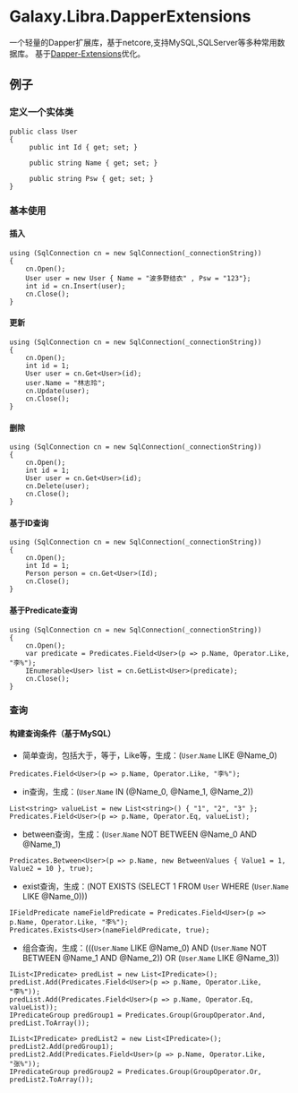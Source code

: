 # Galaxy.Libra.DapperExtensions
一个轻量的Dapper扩展库，基于netcore,支持MySQL,SQLServer等多种常用数据库。
基于[Dapper-Extensions](https://github.com/tmsmith/Dapper-Extensions)优化。

## 例子

### 定义一个实体类
``` 
public class User
{
     public int Id { get; set; }

     public string Name { get; set; }

     public string Psw { get; set; }
}
```
### 基本使用

#### 插入
```
using (SqlConnection cn = new SqlConnection(_connectionString))
{
    cn.Open();
    User user = new User { Name = "波多野结衣" , Psw = "123"};
    int id = cn.Insert(user);
    cn.Close();
}
```
#### 更新
```
using (SqlConnection cn = new SqlConnection(_connectionString))
{
    cn.Open();
    int id = 1;
    User user = cn.Get<User>(id);
    user.Name = "林志玲";
    cn.Update(user);
    cn.Close();
}
```
#### 删除
```
using (SqlConnection cn = new SqlConnection(_connectionString))
{
    cn.Open();
    int id = 1;
    User user = cn.Get<User>(id);
    cn.Delete(user);
    cn.Close();
}
```
#### 基于ID查询
```
using (SqlConnection cn = new SqlConnection(_connectionString))
{
    cn.Open();
    int Id = 1;
    Person person = cn.Get<User>(Id);	
    cn.Close();
}
```
#### 基于Predicate查询
```
using (SqlConnection cn = new SqlConnection(_connectionString))
{
    cn.Open();
    var predicate = Predicates.Field<User>(p => p.Name, Operator.Like, "李%");
    IEnumerable<User> list = cn.GetList<User>(predicate);	
    cn.Close();
}
```   
### 查询

#### 构建查询条件（基于MySQL）
* 简单查询，包括大于，等于，Like等，生成：(`User`.`Name` LIKE @Name_0)
``` 
Predicates.Field<User>(p => p.Name, Operator.Like, "李%");
``` 
* in查询，生成：(`User`.`Name` IN (@Name_0, @Name_1, @Name_2))
```
List<string> valueList = new List<string>() { "1", "2", "3" };
Predicates.Field<User>(p => p.Name, Operator.Eq, valueList);
```
* between查询，生成：(`User`.`Name` NOT BETWEEN @Name_0 AND @Name_1)
```
Predicates.Between<User>(p => p.Name, new BetweenValues { Value1 = 1, Value2 = 10 }, true);
```
* exist查询，生成：(NOT EXISTS (SELECT 1 FROM `User` WHERE (`User`.`Name` LIKE @Name_0)))
```
IFieldPredicate nameFieldPredicate = Predicates.Field<User>(p => p.Name, Operator.Like, "李%");
Predicates.Exists<User>(nameFieldPredicate, true);
```
* 组合查询，生成：(((`User`.`Name` LIKE @Name_0) AND (`User`.`Name` NOT BETWEEN @Name_1 AND @Name_2)) OR (`User`.`Name` LIKE @Name_3))
```
IList<IPredicate> predList = new List<IPredicate>();
predList.Add(Predicates.Field<User>(p => p.Name, Operator.Like, "李%"));
predList.Add(Predicates.Field<User>(p => p.Name, Operator.Eq, valueList));
IPredicateGroup predGroup1 = Predicates.Group(GroupOperator.And, predList.ToArray());

IList<IPredicate> predList2 = new List<IPredicate>();
predList2.Add(predGroup1);
predList2.Add(Predicates.Field<User>(p => p.Name, Operator.Like, "张%"));
IPredicateGroup predGroup2 = Predicates.Group(GroupOperator.Or, predList2.ToArray());
```
